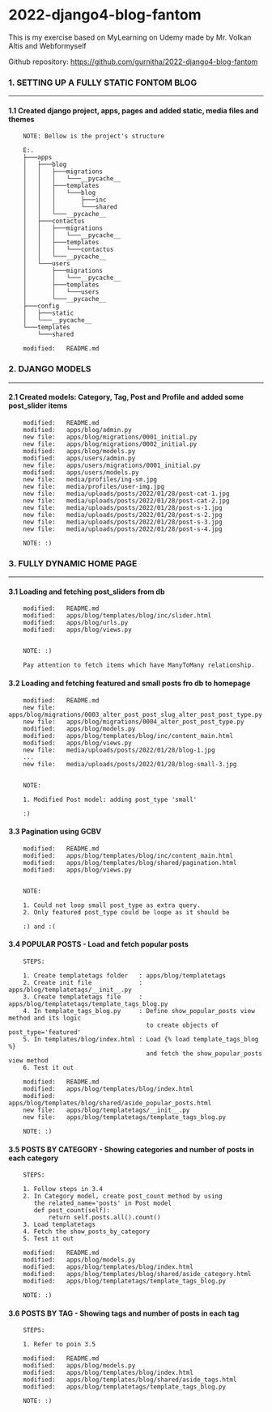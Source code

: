 # 2022-django4-blog-fantom
This is my exercise based on MyLearning on Udemy made by Mr. Volkan Altis and Webformyself

Github repository: https://github.com/gurnitha/2022-django4-blog-fantom



### 1. SETTING UP A FULLY STATIC FONTOM BLOG
--------------------------------------------

#### 1.1 Created django project, apps, pages and added static, media files and themes

        NOTE: Bellow is the project's structure

        E:.
        ├───apps
        │   ├───blog
        │   │   ├───migrations
        │   │   │   └───__pycache__
        │   │   ├───templates
        │   │   │   └───blog
        │   │   │       ├───inc
        │   │   │       └───shared
        │   │   └───__pycache__
        │   ├───contactus
        │   │   ├───migrations
        │   │   │   └───__pycache__
        │   │   ├───templates
        │   │   │   └───contactus
        │   │   └───__pycache__
        │   └───users
        │       ├───migrations
        │       │   └───__pycache__
        │       ├───templates
        │       │   └───users
        │       └───__pycache__
        ├───config
        │   ├───static
        │   └───__pycache__
        └───templates
            └───shared

        modified:   README.md


### 2. DJANGO MODELS
--------------------

#### 2.1 Created models: Category, Tag, Post and Profile and added some post_slider items

        modified:   README.md
        modified:   apps/blog/admin.py
        new file:   apps/blog/migrations/0001_initial.py
        new file:   apps/blog/migrations/0002_initial.py
        modified:   apps/blog/models.py
        modified:   apps/users/admin.py
        new file:   apps/users/migrations/0001_initial.py
        modified:   apps/users/models.py
        new file:   media/profiles/ing-sm.jpg
        new file:   media/profiles/user-img.jpg
        new file:   media/uploads/posts/2022/01/28/post-cat-1.jpg
        new file:   media/uploads/posts/2022/01/28/post-cat-2.jpg
        new file:   media/uploads/posts/2022/01/28/post-s-1.jpg
        new file:   media/uploads/posts/2022/01/28/post-s-2.jpg
        new file:   media/uploads/posts/2022/01/28/post-s-3.jpg
        new file:   media/uploads/posts/2022/01/28/post-s-4.jpg

        NOTE: :)


### 3. FULLY DYNAMIC HOME PAGE
------------------------------

#### 3.1 Loading and fetching post_sliders from db

        modified:   README.md
        modified:   apps/blog/templates/blog/inc/slider.html
        modified:   apps/blog/urls.py
        modified:   apps/blog/views.py


        NOTE: :)

        Pay attention to fetch items which have ManyToMany relationship.


#### 3.2 Loading and fetching featured and small posts fro db to homepage

        modified:   README.md
        new file:   apps/blog/migrations/0003_alter_post_post_slug_alter_post_post_type.py
        new file:   apps/blog/migrations/0004_alter_post_post_type.py
        modified:   apps/blog/models.py
        modified:   apps/blog/templates/blog/inc/content_main.html
        modified:   apps/blog/views.py
        new file:   media/uploads/posts/2022/01/28/blog-1.jpg
        ...
        new file:   media/uploads/posts/2022/01/28/blog-small-3.jpg


        NOTE: 

        1. Modified Post model: adding post_type 'small'

        :)


#### 3.3 Pagination using GCBV

        modified:   README.md
        modified:   apps/blog/templates/blog/inc/content_main.html
        modified:   apps/blog/templates/blog/shared/pagination.html
        modified:   apps/blog/views.py


        NOTE: 

        1. Could not loop small post_type as extra query.
        2. Only featured post_type could be loope as it should be

        :) and :(


#### 3.4 POPULAR POSTS - Load and fetch popular posts

        STEPS:

        1. Create templatetags folder   : apps/blog/templatetags
        2. Create init file             : apps/blog/templatetags/__init__.py
        3. Create templatetags file     : apps/blog/templatetags/template_tags_blog.py
        4. In template_tags_blog.py     : Define show_popular_posts view method and its logic
                                          to create objects of post_type='featured'
        5. In templates/blog/index.html : Load {% load template_tags_blog %}  
                                          and fetch the show_popular_posts view method
        6. Test it out 

        modified:   README.md
        modified:   apps/blog/templates/blog/index.html
        modified:   apps/blog/templates/blog/shared/aside_popular_posts.html
        new file:   apps/blog/templatetags/__init__.py
        new file:   apps/blog/templatetags/template_tags_blog.py

        NOTE: :)


#### 3.5 POSTS BY CATEGORY - Showing categories and number of posts in each category

        STEPS:

        1. Follow steps in 3.4
        2. In Category model, create post_count method by using 
           the related_name='posts' in Post model
           def post_count(self):
               return self.posts.all().count()
        3. Load templatetags 
        4. Fetch the show_posts_by_category
        5. Test it out

        modified:   README.md
        modified:   apps/blog/models.py
        modified:   apps/blog/templates/blog/index.html
        modified:   apps/blog/templates/blog/shared/aside_category.html
        modified:   apps/blog/templatetags/template_tags_blog.py

        NOTE: :)


#### 3.6 POSTS BY TAG - Showing tags and number of posts in each tag

        STEPS:

        1. Refer to poin 3.5

        modified:   README.md
        modified:   apps/blog/models.py
        modified:   apps/blog/templates/blog/index.html
        modified:   apps/blog/templates/blog/shared/aside_tags.html
        modified:   apps/blog/templatetags/template_tags_blog.py

        NOTE: :)